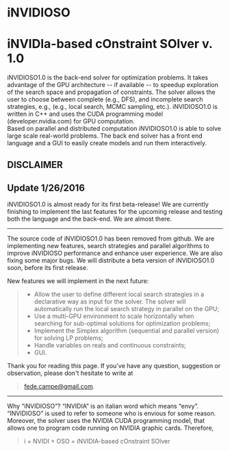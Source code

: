 **iNVIDIOSO**
===================
iNVIDIa-based cOnstraint SOlver v. 1.0 
===============================

iNVIDIOSO1.0 is the back-end solver for optimization problems.
It takes advantage of the GPU architecture -- if available -- to speedup exploration of the search space and propagation of constraints.
The solver allows the user to choose between complete (e.g., DFS), and incomplete search strategies, e.g., (e.g., local search, MCMC sampling, etc.).
iNVIDIOSO1.0 is written in C++ and uses the CUDA programming model (developer.nvidia.com) for GPU computation.  
Based on parallel and distributed computation iNVIDIOSO1.0 is able to solve large scale real-world problems.
The back end solver has a front end language and a GUI to easily create models and run them interactively.


DISCLAIMER
-------------

Update 1/26/2016
-----------------
iNVIDIOSO1.0 is almost ready for its first beta-release! We are currently finishing to implement the last features for the upcoming release
and testing both the language and the back-end.
We are almost there.


-----------------

The source code of iNVIDIOSO1.0 has been removed from github.
We are implementing new features, search strategies and parallel algorithms to improve iNVIDIOSO performance 
and enhance user experience.
We are also fixing some major bugs.
We will distribute a beta version of iNVIDIOSO1.0 soon, before its first release.

New features we will implement in the next future:
> - Allow the user to define different local search strategies
     in a declarative way as input for the solver.
     The solver will automatically run the local search strategy in parallel on the GPU;
> - Use a multi-GPU environment to scale horizontally when 
     searching for sub-optimal solutions for optimization problems;
>- Implement the Simplex algorithm (sequential and parallel version) for solving LP problems;
>- Handle variables on reals and continuous constraints;
>- GUI.
 
Thank you for reading this page.
  If you've have any question, suggestion or observation, please don't hesitate to write at 
  > fede.campe@gmail.com. 
  
  --------------------
  
  Why “iNVIDIOSO”?
  “INVIDIA” is an italian word which means “envy”. “INVIDIOSO” is used to refer to someone who is envious for some reason. Moreover, the solver uses the NVIDIA CUDA programming model, that allows one to program code running on NVIDIA graphic cards.
Therefore,
>  i + NVIDI + OSO = iNVIDIA-based cOnstraint SOlver

